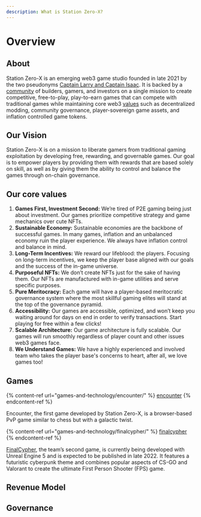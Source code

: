 ```yaml
---
description: What is Station Zero-X?
---
```


# Overview

## About

Station Zero-X is an emerging web3 game studio founded in late 2021 by the two pseudonyms [Captain Larry and Captain Isaac](station-zero-x/team.md). It is backed by a [community](station-zero-x/community.md) of builders, gamers, and investors on a single mission to create competitive, free-to-play, play-to-earn games that can compete with traditional games while maintaining core web3 [values](./#our-core-values) such as decentralized modding, community governance, player-sovereign game assets, and inflation controlled game tokens.

## Our Vision

Station Zero-X is on a mission to liberate gamers from traditional gaming exploitation by developing free, rewarding, and governable games. Our goal is to empower players by providing them with rewards that are based solely on skill, as well as by giving them the ability to control and balance the games through on-chain governance.

## Our core values

1. **Games First, Investment Second:** We’re tired of P2E gaming being just about investment. Our games prioritize competitive strategy and game mechanics over cute NFTs.
2. **Sustainable Economy:** Sustainable economies are the backbone of successful games. In many games, inflation and an unbalanced economy ruin the player experience. We always have inflation control and balance in mind.
3. **Long-Term Incentives:** We reward our lifeblood: the players. Focusing on long-term incentives, we keep the player base aligned with our goals and the success of the in-game universe.
4. **Purposeful NFTs:** We don’t create NFTs just for the sake of having them. Our NFTs are manufactured with in-game utilities and serve specific purposes.
5. **Pure Meritocracy:**  Each game will have a player-based meritocratic governance system where the most skillful gaming elites will stand at the top of the governance pyramid.
6. **Accessibility:** Our games are accessible, optimized, and won’t keep you waiting around for days on end in order to verify transactions. Start playing for free within a few clicks!
7. **Scalable Architecture:** Our game architecture is fully scalable. Our games will run smoothly regardless of player count and other issues web3 games face.
8. **We Understand Games:** We have a highly experienced and involved team who takes the player base's concerns to heart, after all, we love games too!

## Games

{% content-ref url="games-and-technology/encounter/" %}
[encounter](games-and-technology/encounter/)
{% endcontent-ref %}

Encounter, the first game developed by Station Zero-X, is a browser-based PvP game similar to chess but with a galactic twist. &#x20;





{% content-ref url="games-and-technology/finalcypher/" %}
[finalcypher](games-and-technology/finalcypher/)
{% endcontent-ref %}

[FinalCypher](games-and-technology/finalcypher/), the team’s second game, is currently being developed with Unreal Engine 5 and is expected to be published in late 2022. It features a futuristic cyberpunk theme and combines popular aspects of CS-GO and Valorant to create the ultimate First Person Shooter (FPS) game.



## Revenue Model





## Governance


